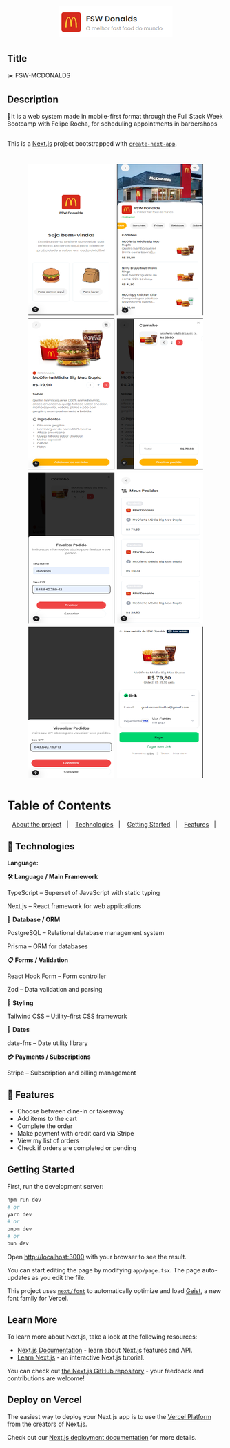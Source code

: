 <h1 align="center">
  <img src=".github/Logo.png" alt="Logo">
</h1>

## Title

✂️ FSW-MCDONALDS

## Description

🚀It is a web system made in mobile-first format through the Full Stack Week Bootcamp with Felipe Rocha, for scheduling appointments in barbershops

##

This is a [Next.js](https://nextjs.org) project bootstrapped with [`create-next-app`](https://nextjs.org/docs/app/api-reference/cli/create-next-app).

<h1 align="center">
  <img width="200px" height="350px" src=".github/Initial.png" alt="Initial">
  <img width="200px" height="350px"src=".github/Chooseitem.png" alt="Chooseitem">
  <img width="200px" height="350px"src=".github/addToCart.png" alt="addToCart">
  <img width="200px" height="350px"src=".github/FinishCart.png" alt="FinishCart">
  <img width="200px" height="350px"src=".github/FinishOrder.png">
  <img width="200px" height="350px" src=".github/ordersList.png" alt="ordersList">
  <img width="200px" height="350px" src=".github/seeMyOrders.png" alt="ordersList">
  <img width="200px" height="350px" src=".github/StripeScreen.png" alt="ordersList">
  </h1>

# Table of Contents

<p align="center">
  <a href="#recycle-about-the-project">About the project</a>&nbsp;&nbsp;&nbsp;|&nbsp;&nbsp;&nbsp;
  <a href="#-technologies">Technologies</a>&nbsp;&nbsp;&nbsp;|&nbsp;&nbsp;&nbsp;
  <a href="#-getting-started">Getting Started</a>&nbsp;&nbsp;&nbsp;|&nbsp;&nbsp;&nbsp;
  <a href="#-features">Features</a>&nbsp;&nbsp;&nbsp;|&nbsp;&nbsp;
 
</p>

## 🚀 Technologies

**Language:**

**🛠 Language / Main Framework**

TypeScript
– Superset of JavaScript with static typing

Next.js
– React framework for web applications

**💾 Database / ORM**

PostgreSQL
– Relational database management system

Prisma
– ORM for databases

**📋 Forms / Validation**

React Hook Form
– Form controller

Zod
– Data validation and parsing

**🎨 Styling**

Tailwind CSS
– Utility-first CSS framework

**📅 Dates**

date-fns
– Date utility library

**💳 Payments / Subscriptions**

Stripe – Subscription and billing management

## 🔗 Features

- Choose between dine-in or takeaway
- Add items to the cart
- Complete the order
- Make payment with credit card via Stripe
- View my list of orders
- Check if orders are completed or pending

## Getting Started

First, run the development server:

```bash
npm run dev
# or
yarn dev
# or
pnpm dev
# or
bun dev
```

Open [http://localhost:3000](http://localhost:3000) with your browser to see the result.

You can start editing the page by modifying `app/page.tsx`. The page auto-updates as you edit the file.

This project uses [`next/font`](https://nextjs.org/docs/app/building-your-application/optimizing/fonts) to automatically optimize and load [Geist](https://vercel.com/font), a new font family for Vercel.

## Learn More

To learn more about Next.js, take a look at the following resources:

- [Next.js Documentation](https://nextjs.org/docs) - learn about Next.js features and API.
- [Learn Next.js](https://nextjs.org/learn) - an interactive Next.js tutorial.

You can check out [the Next.js GitHub repository](https://github.com/vercel/next.js) - your feedback and contributions are welcome!

## Deploy on Vercel

The easiest way to deploy your Next.js app is to use the [Vercel Platform](https://vercel.com/new?utm_medium=default-template&filter=next.js&utm_source=create-next-app&utm_campaign=create-next-app-readme) from the creators of Next.js.

Check out our [Next.js deployment documentation](https://nextjs.org/docs/app/building-your-application/deploying) for more details.
